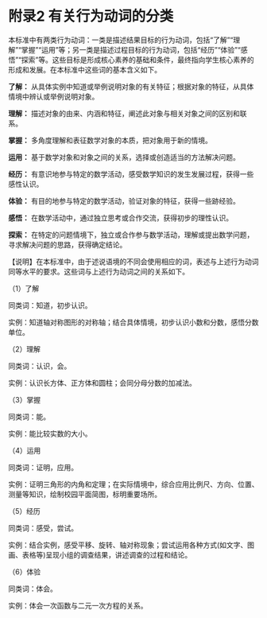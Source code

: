 # 附录2 有关行为动词的分类

本标准中有两类行为动词：一类是描述结果目标的行为动词，包括“了解”“理解”“掌握”“运用”等；另一类是描述过程目标的行为动词，包括“经历”“体验”“感悟”“探索”等。这些目标是形成核心素养的基础和条件，最终指向学生核心素养的形成和发展。在本标准中这些词的基本含义如下。

**了解：** 从具体实例中知道或举例说明对象的有关特征；根据对象的特征，从具体情境中辨认或举例说明对象。

**理解：** 描述对象的由来、内涵和特征，阐述此对象与相关对象之间的区别和联系。

**掌握：** 多角度理解和表征数学对象的本质，把对象用于新的情境。

**运用：** 基于数学对象和对象之间的关系，选择或创造适当的方法解决问题。

**经历：** 有意识地参与特定的数学活动，感受数学知识的发生发展过程，获得一些感性认识。

**体验：** 有目的地参与特定的数学活动，验证对象的特征，获得一些跡经验。

**感悟：** 在数学活动中，通过独立思考或合作交流，获得初步的理性认识。

**探索：** 在特定的问题情境下，独立或合作参与数学活动，理解或提出数学问题，寻求解决问题的思路，获得确定结论。

【说明】在本标准中，由于述说语境的不同会使用相应的词，表述与上述行为动词同等水平的要求。这些词与上述行为动词之间的关系如下。

（1）了解

同类词：知道，初步认识。

实例：知道轴对称图形的对称轴；结合具体情境，初步认识小数和分数，感悟分数单位。

（2）理解

同类词：认识，会。

实例：认识长方体、正方体和圆柱；会同分母分数的加减法。

（3）掌握

同类词：能。

实例：能比较实数的大小。

（4）运用

同类词：证明，应用。

实例：证明三角形的内角和定理；在实际情境中，综合应用比例尺、方向、位置、测量等知识，绘制校园平面简图，标明重要场所。

（5）经历

同类词：感受，尝试。

实例：结合实例，感受平移、旋转、轴对称现象；尝试运用各种方式(如文字、图画、表格等)呈现小组的调查结果，讲述调查的过程和结论。

（6）体验

同类词：体会。

实例：体会一次函数与二元一次方程的关系。